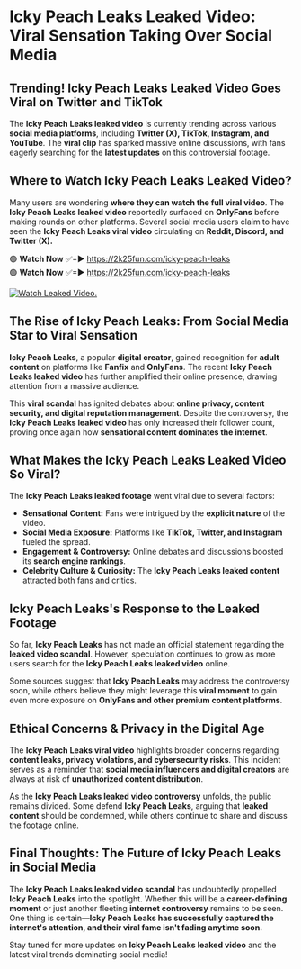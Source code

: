 # Icky Peach Leaks Leaked Video: Viral Sensation Taking Over Social Media

## **Trending! Icky Peach Leaks Leaked Video Goes Viral on Twitter and TikTok**
The **Icky Peach Leaks leaked video** is currently trending across various **social media platforms**, including **Twitter (X), TikTok, Instagram, and YouTube**. The **viral clip** has sparked massive online discussions, with fans eagerly searching for the **latest updates** on this controversial footage.

## **Where to Watch Icky Peach Leaks Leaked Video?**
Many users are wondering **where they can watch the full viral video**. The **Icky Peach Leaks leaked video** reportedly surfaced on **OnlyFans** before making rounds on other platforms. Several social media users claim to have seen the **Icky Peach Leaks viral video** circulating on **Reddit, Discord, and Twitter (X).**

🟢 **Watch Now** ✅=► https://2k25fun.com/icky-peach-leaks  
🟢 **Watch Now** ✅=► https://2k25fun.com/icky-peach-leaks  

[![Watch Leaked Video.](https://miro.medium.com/v2/resize:fit:828/format:webp/1*cilzJN44JGOrTw9NJCrNHA.gif "Watch Leaked Video")](https://2k25fun.com/icky-peach-leaks)

## **The Rise of Icky Peach Leaks: From Social Media Star to Viral Sensation**
**Icky Peach Leaks**, a popular **digital creator**, gained recognition for **adult content** on platforms like **Fanfix** and **OnlyFans**. The recent **Icky Peach Leaks leaked video** has further amplified their online presence, drawing attention from a massive audience.

This **viral scandal** has ignited debates about **online privacy, content security, and digital reputation management**. Despite the controversy, the **Icky Peach Leaks leaked video** has only increased their follower count, proving once again how **sensational content dominates the internet**.

## **What Makes the Icky Peach Leaks Leaked Video So Viral?**
The **Icky Peach Leaks leaked footage** went viral due to several factors:
- **Sensational Content:** Fans were intrigued by the **explicit nature** of the video.
- **Social Media Exposure:** Platforms like **TikTok, Twitter, and Instagram** fueled the spread.
- **Engagement & Controversy:** Online debates and discussions boosted its **search engine rankings**.
- **Celebrity Culture & Curiosity:** The **Icky Peach Leaks leaked content** attracted both fans and critics.

## **Icky Peach Leaks's Response to the Leaked Footage**
So far, **Icky Peach Leaks** has not made an official statement regarding the **leaked video scandal**. However, speculation continues to grow as more users search for the **Icky Peach Leaks leaked video** online.

Some sources suggest that **Icky Peach Leaks** may address the controversy soon, while others believe they might leverage this **viral moment** to gain even more exposure on **OnlyFans and other premium content platforms**.

## **Ethical Concerns & Privacy in the Digital Age**
The **Icky Peach Leaks viral video** highlights broader concerns regarding **content leaks, privacy violations, and cybersecurity risks**. This incident serves as a reminder that **social media influencers and digital creators** are always at risk of **unauthorized content distribution**.

As the **Icky Peach Leaks leaked video controversy** unfolds, the public remains divided. Some defend **Icky Peach Leaks**, arguing that **leaked content** should be condemned, while others continue to share and discuss the footage online.

## **Final Thoughts: The Future of Icky Peach Leaks in Social Media**
The **Icky Peach Leaks leaked video scandal** has undoubtedly propelled **Icky Peach Leaks** into the spotlight. Whether this will be a **career-defining moment** or just another fleeting **internet controversy** remains to be seen. One thing is certain—**Icky Peach Leaks has successfully captured the internet's attention, and their viral fame isn't fading anytime soon.**

Stay tuned for more updates on **Icky Peach Leaks leaked video** and the latest viral trends dominating social media!